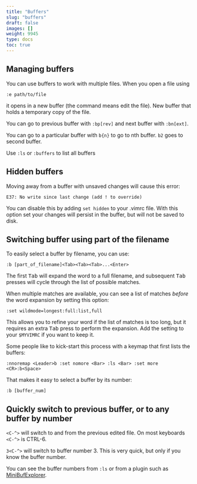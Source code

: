```yaml
---
title: "Buffers"
slug: "buffers"
draft: false
images: []
weight: 9945
type: docs
toc: true
---
```


## Managing buffers
You can use buffers to work with multiple files. When you open a file using

    :e path/to/file

it opens in a new buffer (the command means edit the file). New buffer that holds a temporary copy of the file.

You can go to previous buffer with `:bp[rev]` and next buffer with `:bn[ext]`.

You can go to a particular buffer with `b{n}` to go to nth buffer. `b2` goes to second buffer.

Use `:ls` or `:buffers` to list all buffers

## Hidden buffers
Moving away from a buffer with unsaved changes will cause this error:

    E37: No write since last change (add ! to override)

You can disable this by adding `set hidden` to your .vimrc file.  With this option set your changes will persist in the buffer, but will not be saved to disk.

## Switching buffer using part of the filename
To easily select a buffer by filename, you can use:

    :b [part_of_filename]<Tab><Tab><Tab>...<Enter>

The first <kbd>Tab</kbd> will expand the word to a full filename, and subsequent <kbd>Tab</kbd> presses will cycle through the list of possible matches.

When multiple matches are available, you can see a list of matches *before* the word expansion by setting this option:

    :set wildmode=longest:full:list,full

This allows you to refine your word if the list of matches is too long, but it requires an extra <kbd>Tab</kbd> press to perform the expansion.  Add the setting to your `$MYVIMRC` if you want to keep it.

Some people like to kick-start this process with a keymap that first lists the buffers:

    :nnoremap <Leader>b :set nomore <Bar> :ls <Bar> :set more <CR>:b<Space>

That makes it easy to select a buffer by its number:

    :b [buffer_num]

## Quickly switch to previous buffer, or to any buffer by number
`<C-^>` will switch to and from the previous edited file.  On most keyboards `<C-^>` is CTRL-6.

`3<C-^>` will switch to buffer number 3.  This is very quick, but only if you know the buffer number.

You can see the buffer numbers from `:ls` or from a plugin such as [MiniBufExplorer](https://github.com/fholgado/minibufexpl.vim).

